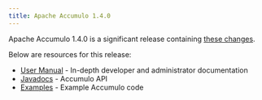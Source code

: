 ```yaml
---
title: Apache Accumulo 1.4.0
---
```


Apache Accumulo 1.4.0 is a significant release containing [these changes][changes].

Below are resources for this release:

* [User Manual] - In-depth developer and administrator documentation
* [Javadocs] - Accumulo API
* [Examples] - Example Accumulo code

[changes]: https://github.com/apache/accumulo/blob/1.4.0/CHANGES
[User Manual]: /1.4/accumulo_user_manual.pdf
[Javadocs]: /1.4/apidocs/
[Examples]: /1.4/examples/
